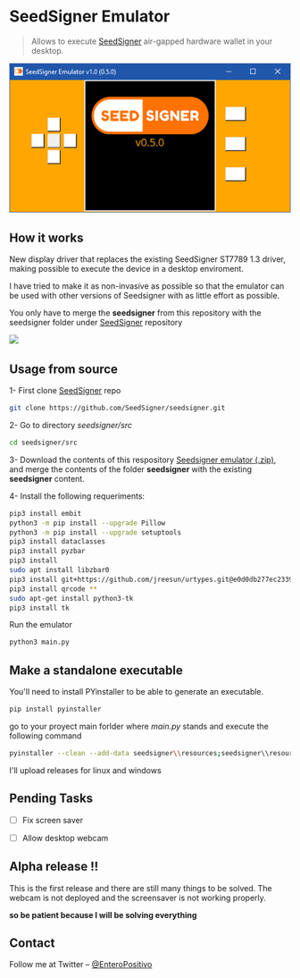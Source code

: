 # SeedSigner Emulator
> Allows to execute [SeedSigner](https://github.com/SeedSigner) air-gapped hardware wallet in your desktop.

![](img/demo.gif)


## How it works
New display driver that replaces the existing SeedSigner ST7789 1.3 driver, making possible to execute the device in a desktop enviroment.

I have tried to make it as non-invasive as possible so that the emulator can be used with other versions of Seedsigner with as little effort as possible.

You only have to merge the **seedsigner** from this repository with the seedsigner folder under [SeedSigner](https://github.com/SeedSigner/seedsigner) repository

![](img/tree_content.gif)


## Usage from source

1- First clone [SeedSigner](https://github.com/SeedSigner/seedsigner) repo

```sh
git clone https://github.com/SeedSigner/seedsigner.git
```

2- Go to directory _seedsigner/src_

```sh
cd seedsigner/src
```

3- Download the contents of this respository [Seedsigner emulator (.zip)](https://github.com/enteropositivo/seedsigner-emulator/archive/refs/heads/master.zip), and merge the contents of the folder **seedsigner** with the existing **seedsigner** content.  

4- Install the following requeriments:

```sh
pip3 install embit
python3 -m pip install --upgrade Pillow
python3 -m pip install --upgrade setuptools
pip3 install dataclasses
pip3 install pyzbar
pip3 install 
sudo apt install libzbar0
pip3 install git+https://github.com/jreesun/urtypes.git@e0d0db277ec2339650343eaf7b220fffb9233241
pip3 install qrcode **
sudo apt-get install python3-tk
pip3 install tk
```

Run the emulator
```sh
python3 main.py
```

## Make a standalone executable

You'll need to install PYinstaller to be able to generate an executable.

```sh
pip install pyinstaller
```
go to your proyect main forlder where _main.py_ stands and execute the following command

```sh
pyinstaller --clean --add-data seedsigner\\resources;seedsigner\\resources main.py
```

I'll upload releases for linux and windows


## Pending Tasks

- [ ] Fix screen saver
- [ ] Allow desktop webcam



## Alpha release !!

This is the first release and there are still many things to be solved.  The webcam is not deployed and the screensaver is not working properly.

**so be patient because I will be solving everything**


## Contact

Follow me at Twitter – [@EnteroPositivo](https://twitter.com/enteropositivo)  



